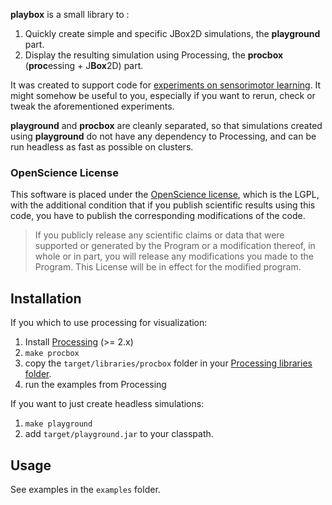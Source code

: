 **playbox**  is a small library to :

1. Quickly create simple and specific JBox2D simulations, the **playground** part.
1. Display the resulting simulation using Processing, the **procbox** (**proc**essing + J**Box**2D) part.

It was created to support code for [experiments on sensorimotor learning](http://fabien.benureau.com). It might somehow be useful to you, especially if you want to rerun, check or tweak the aforementioned experiments.

**playground** and **procbox** are cleanly separated, so that simulations created using **playground** do not have any dependency to Processing, and can be run headless as fast as possible on clusters.

### OpenScience License

This software is placed under the [OpenScience license](http://fabien.benureau.com/openscience.html), which is the LGPL, with the additional condition that if you publish scientific results using this code, you have to publish the corresponding modifications of the code.

> If you publicly release any scientific claims or data that were supported or generated by the Program or a modification thereof, in whole or in part, you will release any modifications you made to the Program. This License will be in effect for the modified program. 


## Installation

If you which to use processing for visualization:

1. Install [Processing](http://www.processing.org) (>= 2.x)
1. `make procbox`
1. copy the `target/libraries/procbox` folder in your [Processing libraries folder](http://wiki.processing.org/w/How_to_Install_a_Contributed_Library).
1. run the examples from Processing

If you want to just create headless simulations:

1. `make playground`
1. add `target/playground.jar` to your classpath.

## Usage

See examples in the `examples` folder.

